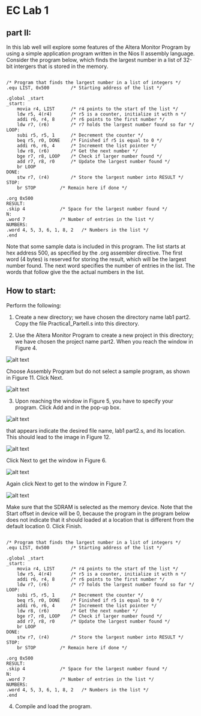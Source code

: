 # EC Lab 1
## part II:
In this lab well will explore some features of the Altera Monitor Program by using a simple application program written in the Nios II assembly language. Consider the program below, which finds the largest number in a list of 32-bit intergers that is stored in the memory.
  
```assembly

/* Program that finds the largest number in a list of integers */
.equ LIST, 0x500		/* Starting address of the list */

.global _start
_start:
	movia r4, LIST		/* r4 points to the start of the list */
	ldw r5, 4(r4)		/* r5 is a counter, initialize it with n */
	addi r6, r4, 8		/* r6 points to the first number */
	ldw r7, (r6)		/* r7 holds the largest number found so far */
LOOP:
	subi r5, r5, 1		/* Decrement the counter */
	beq r5, r0, DONE	/* Finished if r5 is equal to 0 */
	addi r6, r6, 4		/* Increment the list pointer */
	ldw r8, (r6)		/* Get the next number */
	bge r7, r8, LOOP	/* Check if larger number found */
	add r7, r8, r0		/* Update the largest number found */
	br LOOP
DONE:
	stw r7, (r4)		/* Store the largest number into RESULT */
STOP:
	br STOP			/* Remain here if done */

.org 0x500
RESULT:
.skip 4				/* Space for the largest number found */
N:
.word 7				/* Number of entries in the list */
NUMBERS:
.word 4, 5, 3, 6, 1, 8, 2	/* Numbers in the list */
.end
```

Note that some sample data is included in this program. The list starts at hex address 500, as specified by the .org
assembler directive. The first word (4 bytes) is reserved for storing the result, which will be the largest number
found. The next word specifies the number of entries in the list. The words that follow give the the actual numbers
in the list.

## How to start:
Perform the following:
1. Create a new directory; we have chosen the directory name lab1 part2. Copy the file Practica1_ParteII.s into this
directory.

2. Use the Altera Monitor Program to create a new project in this directory; we have chosen the project name
part2. When you reach the window in Figure 4.

![alt text](https://github.com/BIoodHound/EC_Pract1/blob/master/Images/Figure4.JPG "Image 4")

Choose Assembly Program but do not select a sample
program, as shown in Figure 11. Click Next.

![alt text](https://github.com/BIoodHound/EC_Pract1/blob/master/Images/Figure11.JPG)

3. Upon reaching the window in Figure 5, you have to specify your program.
Click Add and in the pop-up box.

![alt text](https://github.com/BIoodHound/EC_Pract1/blob/master/Images/Figure5.JPG)

that appears indicate the desired file name, lab1 part2.s, and its location. This should lead to the image in
Figure 12. 

![alt text](https://github.com/BIoodHound/EC_Pract1/blob/master/Images/Figure12.JPG)

Click Next to get the window in Figure 6. 

![alt text](https://github.com/BIoodHound/EC_Pract1/blob/master/Images/Figure6.JPG)

Again click Next to get to the window in Figure 7.

![alt text](https://github.com/BIoodHound/EC_Pract1/blob/master/Images/Figure7.JPG)

Make sure that the SDRAM is selected as the memory device. Note that the Start offset in device will be 0,
because the program in the program below does not indicate that it should loaded at a location that is different from
the default location 0. Click Finish.

```assembly

/* Program that finds the largest number in a list of integers */
.equ LIST, 0x500		/* Starting address of the list */

.global _start
_start:
	movia r4, LIST		/* r4 points to the start of the list */
	ldw r5, 4(r4)		/* r5 is a counter, initialize it with n */
	addi r6, r4, 8		/* r6 points to the first number */
	ldw r7, (r6)		/* r7 holds the largest number found so far */
LOOP:
	subi r5, r5, 1		/* Decrement the counter */
	beq r5, r0, DONE	/* Finished if r5 is equal to 0 */
	addi r6, r6, 4		/* Increment the list pointer */
	ldw r8, (r6)		/* Get the next number */
	bge r7, r8, LOOP	/* Check if larger number found */
	add r7, r8, r0		/* Update the largest number found */
	br LOOP
DONE:
	stw r7, (r4)		/* Store the largest number into RESULT */
STOP:
	br STOP			/* Remain here if done */

.org 0x500
RESULT:
.skip 4				/* Space for the largest number found */
N:
.word 7				/* Number of entries in the list */
NUMBERS:
.word 4, 5, 3, 6, 1, 8, 2	/* Numbers in the list */
.end
```

4. Compile and load the program.


